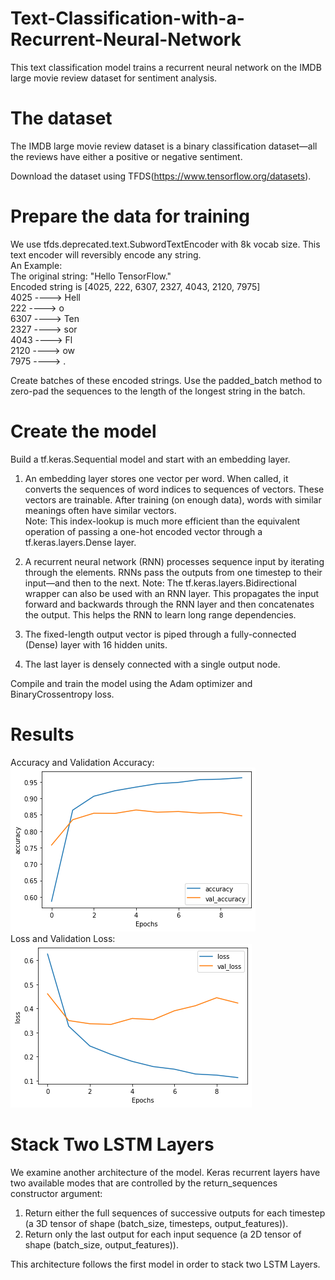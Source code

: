 # Text-Classification-with-a-Recurrent-Neural-Network
This text classification model trains a recurrent neural network on the IMDB large movie review dataset for sentiment analysis.

# The dataset
The IMDB large movie review dataset is a binary classification dataset—all the reviews have either a positive or negative sentiment.

Download the dataset using TFDS(https://www.tensorflow.org/datasets).


# Prepare the data for training
We use tfds.deprecated.text.SubwordTextEncoder with 8k vocab size. This text encoder will reversibly encode any string.  
An Example:  
The original string: "Hello TensorFlow."  
Encoded string is [4025, 222, 6307, 2327, 4043, 2120, 7975]  
4025 ----> Hell  
222 ----> o   
6307 ----> Ten  
2327 ----> sor  
4043 ----> Fl  
2120 ----> ow  
7975 ----> .  

Create batches of these encoded strings. Use the padded_batch method to zero-pad the sequences to the length of the longest string in the batch.

# Create the model
Build a tf.keras.Sequential model and start with an embedding layer.
1. An embedding layer stores one vector per word. When called, it converts the sequences of word indices to sequences of vectors. These vectors are trainable. After training (on enough data), words with similar meanings often have similar vectors.  
Note: This index-lookup is much more efficient than the equivalent operation of passing a one-hot encoded vector through a tf.keras.layers.Dense layer.

2. A recurrent neural network (RNN) processes sequence input by iterating through the elements. RNNs pass the outputs from one timestep to their input—and then to the next.
Note: The tf.keras.layers.Bidirectional wrapper can also be used with an RNN layer. This propagates the input forward and backwards through the RNN layer and then concatenates the output. This helps the RNN to learn long range dependencies.

3. The fixed-length output vector is piped through a fully-connected (Dense) layer with 16 hidden units.

4. The last layer is densely connected with a single output node.

Compile and train the model using the Adam optimizer and BinaryCrossentropy loss.
# Results
Accuracy and Validation Accuracy:  
![alt text](https://github.com/MedentzidisCharalampos/Text-Classification-with-a-Recurrent-Neural-Network/blob/main/accuracy1lstm.png)  
Loss and Validation Loss:  
![alt text](https://github.com/MedentzidisCharalampos/Text-Classification-with-a-Recurrent-Neural-Network/blob/main/Loss_epochs_first_model.png)  

# Stack Two LSTM Layers
We examine another architecture of the model.
Keras recurrent layers have two available modes that are controlled by the return_sequences constructor argument:

1. Return either the full sequences of successive outputs for each timestep (a 3D tensor of shape (batch_size, timesteps, output_features)).
2. Return only the last output for each input sequence (a 2D tensor of shape (batch_size, output_features)).

This architecture follows the first model in order to stack two  LSTM Layers.  
